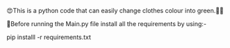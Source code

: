 😍This is a python code that can easily change
clothes colour into green.💚💚

🌟Before running the Main.py file install all the requirements 
by using:-

pip installl -r requirements.txt
